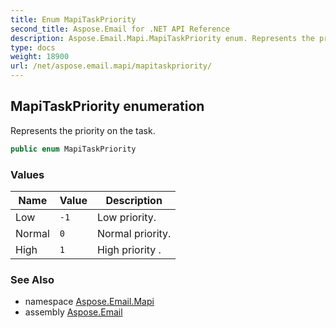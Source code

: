 ```yaml
---
title: Enum MapiTaskPriority
second_title: Aspose.Email for .NET API Reference
description: Aspose.Email.Mapi.MapiTaskPriority enum. Represents the priority on the task
type: docs
weight: 18900
url: /net/aspose.email.mapi/mapitaskpriority/
---
```

## MapiTaskPriority enumeration

Represents the priority on the task.

```csharp
public enum MapiTaskPriority
```

### Values

| Name | Value | Description |
| --- | --- | --- |
| Low | `-1` | Low priority. |
| Normal | `0` | Normal priority. |
| High | `1` | High priority . |

### See Also

* namespace [Aspose.Email.Mapi](../../aspose.email.mapi/)
* assembly [Aspose.Email](../../)



